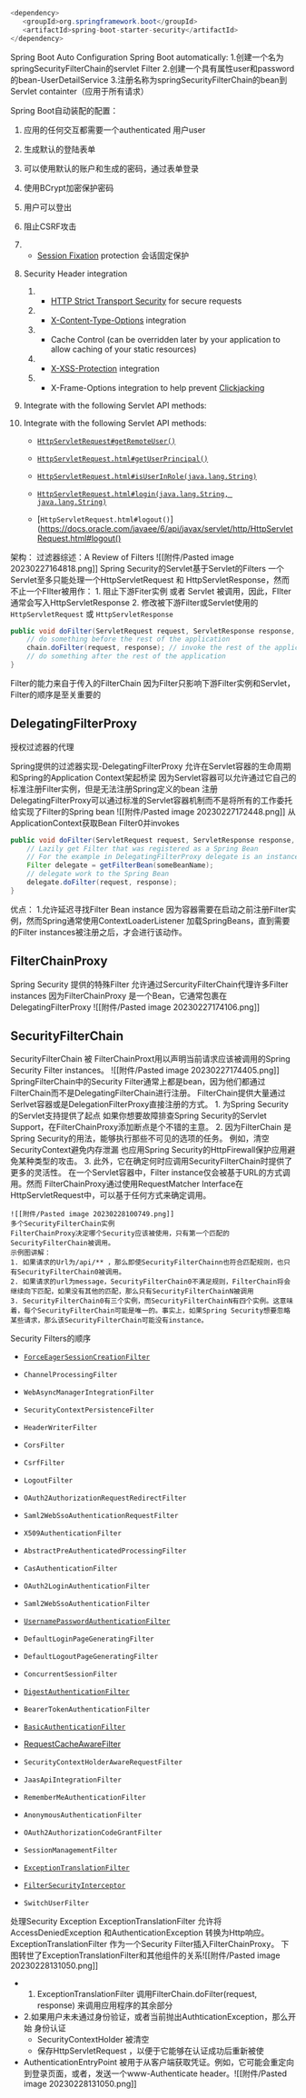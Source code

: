 ```java
<dependency>  
   <groupId>org.springframework.boot</groupId>  
   <artifactId>spring-boot-starter-security</artifactId>  
</dependency>
```
Spring Boot Auto Configuration
Spring Boot automatically:
	1.创建一个名为springSecurityFilterChain的servlet Filter
	2.创建一个具有属性user和password的bean-UserDetailService
	3.注册名称为springSecurityFilterChain的bean到Servlet containter（应用于所有请求）

Spring Boot自动装配的配置：
1. 应用的任何交互都需要一个authenticated 用户user
2. 生成默认的登陆表单
3. 可以使用默认的账户和生成的密码，通过表单登录
4. 使用BCrypt加密保护密码
5. 用户可以登出
6. 阻止CSRF攻击
7. -   [Session Fixation](https://en.wikipedia.org/wiki/Session_fixation) protection 会话固定保护
8. Security Header integration
	1. -   [HTTP Strict Transport Security](https://en.wikipedia.org/wiki/HTTP_Strict_Transport_Security) for secure requests
	2. -   [X-Content-Type-Options](https://msdn.microsoft.com/en-us/library/ie/gg622941(v=vs.85).aspx) integration
	3. -   Cache Control (can be overridden later by your application to allow caching of your static resources)
	4. -   [X-XSS-Protection](https://msdn.microsoft.com/en-us/library/dd565647(v=vs.85).aspx) integration
	5. -   X-Frame-Options integration to help prevent [Clickjacking](https://en.wikipedia.org/wiki/Clickjacking)
9. Integrate with the following Servlet API methods:
10. Integrate with the following Servlet API methods:
    
    -   [`HttpServletRequest#getRemoteUser()`](https://docs.oracle.com/javaee/6/api/javax/servlet/http/HttpServletRequest.html#getRemoteUser())
        
    -   [`HttpServletRequest.html#getUserPrincipal()`](https://docs.oracle.com/javaee/6/api/javax/servlet/http/HttpServletRequest.html#getUserPrincipal())
        
    -   [`HttpServletRequest.html#isUserInRole(java.lang.String)`](https://docs.oracle.com/javaee/6/api/javax/servlet/http/HttpServletRequest.html#isUserInRole(java.lang.String))
        
    -   [`HttpServletRequest.html#login(java.lang.String, java.lang.String)`](https://docs.oracle.com/javaee/6/api/javax/servlet/http/HttpServletRequest.html#login(java.lang.String,%20java.lang.String))
        
    -   [`HttpServletRequest.html#logout()`](https://docs.oracle.com/javaee/6/api/javax/servlet/http/HttpServletRequest.html#logout()

架构：
	过滤器综述：A Review of Filters
	![[附件/Pasted image 20230227164818.png]]
	Spring Security的Servlet基于Servlet的Filters
	一个Servlet至多只能处理一个HttpServletRequest 和 HttpServletResponse，然而不止一个FIlter被用作：
		1. 阻止下游Fiter实例 或者 Servlet 被调用，因此，FIlter通常会写入HttpServletResponse
		2. 修改被下游Filter或Servlet使用的`HttpServletRequest` 或 `HttpServletResponse`
```java
public void doFilter(ServletRequest request, ServletResponse response, FilterChain chain) {
	// do something before the rest of the application
    chain.doFilter(request, response); // invoke the rest of the application
    // do something after the rest of the application
}
```
Filter的能力来自于传入的FilterChain
因为Filter只影响下游Filter实例和Servlet，Filter的顺序是至关重要的
## DelegatingFilterProxy
授权过滤器的代理

Spring提供的过滤器实现-DelegatingFilterProxy
允许在Servlet容器的生命周期和Spring的Application Context架起桥梁
因为Servlet容器可以允许通过它自己的标准注册Filter实例，但是无法注册Spring定义的bean
注册DelegatingFilterProxy可以通过标准的Servlet容器机制而不是将所有的工作委托给实现了Filter的Spring bean
![[附件/Pasted image 20230227172448.png]]
从ApplicationContext获取Bean Filter0并invokes
```java
public void doFilter(ServletRequest request, ServletResponse response, FilterChain chain) {
	// Lazily get Filter that was registered as a Spring Bean
	// For the example in DelegatingFilterProxy delegate is an instance of Bean Filter0
	Filter delegate = getFilterBean(someBeanName);
	// delegate work to the Spring Bean
	delegate.doFilter(request, response);
}
```
优点：
	1.允许延迟寻找Filter Bean instance
	因为容器需要在启动之前注册Filter实例，然而Spring通常使用ContextLoaderListener 加载SpringBeans，直到需要的Filter instances被注册之后，才会进行该动作。

## FilterChainProxy

Spring Security 提供的特殊Filter
允许通过SercurityFilterChain代理许多Filter instances 
因为FilterChainProxy 是一个Bean，它通常包裹在DelegatingFilterProxy
![[附件/Pasted image 20230227174106.png]]
## SecurityFilterChain
SecurityFilterChain 被 FilterChainProxt用以声明当前请求应该被调用的Spring Security Filter instances。
![[附件/Pasted image 20230227174405.png]]
SpringFilterChain中的Security Filter通常上都是bean，因为他们都通过FilterChain而不是DelegatingFilterChain进行注册。
FilterChain提供大量通过Serlvet容器或是DelegationFilterProxy直接注册的方式。
	1. 为Spring Security 的Servlet支持提供了起点
	   如果你想要故障排查Spring Security的Servlet Support，在FilterChainProxy添加断点是个不错的主意。
	2. 因为FilterChain 是Spring Security的用法，能够执行那些不可见的选项的任务。
	   例如，清空SecurityContext避免内存泄漏
	   也应用Spring Security的HttpFirewall保护应用避免某种类型的攻击。
	3. 此外，它在确定何时应调用SecurityFilterChain时提供了更多的灵活性。
	   在一个Servlet容器中，Filter instance仅会被基于URL的方式调用。然而 FilterChainProxy通过使用RequestMatcher Interface在HttpServletRequest中，可以基于任何方式来确定调用。
	   
	![[附件/Pasted image 20230228100749.png]]
	多个SecurityFilterChain实例
	FilterChainProxy决定哪个Security应该被使用，只有第一个匹配的SecurityFilterChain被调用。
	示例图讲解：
	1. 如果请求的Url为/api/** ，那么即使SecurityFilterChainn也符合匹配规则，也只有SecurityFilterChain0被调用。
	2. 如果请求的url为message，SecurityFilterChain0不满足规则，FilterChain将会继续向下匹配，如果没有其他的匹配，那么只有SecurityFilterChainN被调用
	3. SecurityFilterChain0有三个实例，而SecurityFilterChainN有四个实例。这意味着，每个SecurityFilterChain可能是唯一的。事实上，如果Spring Security想要忽略某些请求，那么该SecurityFilterChain可能没有instance。

Security Filters的顺序
-   [`ForceEagerSessionCreationFilter`](https://docs.spring.io/spring-security/reference/servlet/authentication/session-management.html#session-mgmt-force-session-creation)
    
-   `ChannelProcessingFilter`
    
-   `WebAsyncManagerIntegrationFilter`
    
-   `SecurityContextPersistenceFilter`
    
-   `HeaderWriterFilter`
    
-   `CorsFilter`
    
-   `CsrfFilter`
    
-   `LogoutFilter`
    
-   `OAuth2AuthorizationRequestRedirectFilter`
    
-   `Saml2WebSsoAuthenticationRequestFilter`
    
-   `X509AuthenticationFilter`
    
-   `AbstractPreAuthenticatedProcessingFilter`
    
-   `CasAuthenticationFilter`
    
-   `OAuth2LoginAuthenticationFilter`
    
-   `Saml2WebSsoAuthenticationFilter`
    
-   [`UsernamePasswordAuthenticationFilter`](https://docs.spring.io/spring-security/reference/servlet/authentication/passwords/form.html#servlet-authentication-usernamepasswordauthenticationfilter)
    
-   `DefaultLoginPageGeneratingFilter`
    
-   `DefaultLogoutPageGeneratingFilter`
    
-   `ConcurrentSessionFilter`
    
-   [`DigestAuthenticationFilter`](https://docs.spring.io/spring-security/reference/servlet/authentication/passwords/digest.html#servlet-authentication-digest)
    
-   `BearerTokenAuthenticationFilter`
    
-   [`BasicAuthenticationFilter`](https://docs.spring.io/spring-security/reference/servlet/authentication/passwords/basic.html#servlet-authentication-basic)
    
-   [RequestCacheAwareFilter](https://docs.spring.io/spring-security/reference/servlet/architecture.html#requestcacheawarefilter)
    
-   `SecurityContextHolderAwareRequestFilter`
    
-   `JaasApiIntegrationFilter`
    
-   `RememberMeAuthenticationFilter`
    
-   `AnonymousAuthenticationFilter`
    
-   `OAuth2AuthorizationCodeGrantFilter`
    
-   `SessionManagementFilter`
    
-   [`ExceptionTranslationFilter`](https://docs.spring.io/spring-security/reference/servlet/architecture.html#servlet-exceptiontranslationfilter)
    
-   [`FilterSecurityInterceptor`](https://docs.spring.io/spring-security/reference/servlet/authorization/authorize-requests.html#servlet-authorization-filtersecurityinterceptor)
    
-   `SwitchUserFilter`

处理Security Exception
ExceptionTranslationFilter 允许将 AccessDeniedException 和AuthenticationException 转换为Http响应。
ExceptionTranslationFilter 作为一个Security Filter插入FilterChainProxy。
下图转世了ExceptionTranslationFilter和其他组件的关系![[附件/Pasted image 20230228131050.png]]
+ 1. ExceptionTranslationFilter 调用FilterChain.doFilter(request, response) 来调用应用程序的其余部分
+ 2.如果用户未未通过身份验证，或者当前抛出AuthticationException，那么开始 身份认证
	+ SecurityContextHolder 被清空
	+ 保存HttpServletRequest ，以便于它能够在认证成功后重新被使
+ AuthenticationEntryPoint 被用于从客户端获取凭证。例如，它可能会重定向到登录页面，或者，发送一个www-Authenticate header。![[附件/Pasted image 20230228131050.png]]

